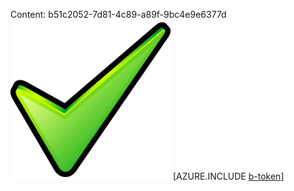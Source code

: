Content: b51c2052-7d81-4c89-a89f-9bc4e9e6377d![image](cb3bee76-68b2-4bf2-b31d-dc47ffde4199.png)
[AZURE.INCLUDE [b-token](c635321d-2d86-4212-a635-dd7732632a6e.md)]
